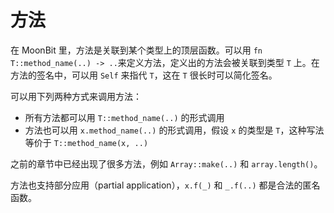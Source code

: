 # 方法

在 MoonBit 里，方法是关联到某个类型上的顶层函数。可以用 `fn T::method_name(..) -> ..`来定义方法，定义出的方法会被关联到类型 `T` 上。在方法的签名中，可以用 `Self` 来指代 `T`，这在 `T` 很长时可以简化签名。

可以用下列两种方式来调用方法：

- 所有方法都可以用 `T::method_name(..)` 的形式调用
- 方法也可以用 `x.method_name(..)` 的形式调用，假设 `x` 的类型是 `T`，这种写法等价于 `T::method_name(x, ..)`

之前的章节中已经出现了很多方法，例如 `Array::make(..)` 和 `array.length()`。

方法也支持部分应用（partial application），`x.f(_)` 和 `_.f(..)` 都是合法的匿名函数。
